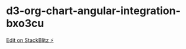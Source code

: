 # d3-org-chart-angular-integration-bxo3cu

[Edit on StackBlitz ⚡️](https://stackblitz.com/edit/d3-org-chart-angular-integration-bxo3cu)